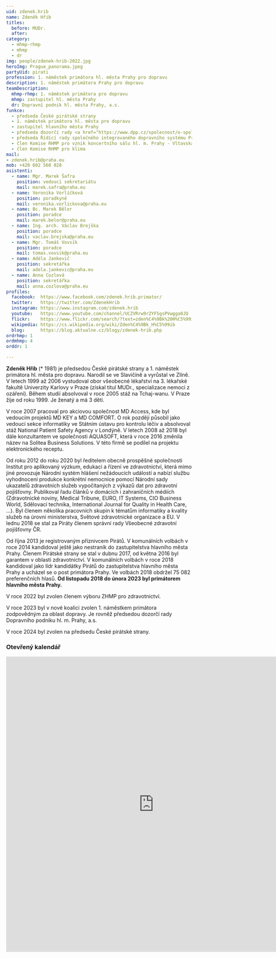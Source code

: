 ```yaml
---
uid: zdenek.hrib
name: Zdeněk Hřib
titles:
  before: MUDr. 
  after:
category:                 
  - mhmp-rhmp
  - mhmp
  - dr
img: people/zdenek-hrib-2022.jpg
heroImg: Prague_panorama.jpeg
partyUid: pirati
profession: 1. náměstek primátora hl. města Prahy pro dopravu
description: 1. náměstek primátora Prahy pro dopravu
teamDescription:
  mhmp-rhmp: 1. náměstek primátora pro dopravu
  mhmp: zastupitel hl. města Prahy
  dr: Dopravní podnik hl. města Prahy, a.s. 
funkce: 
  - předseda České pirátské strany
  - 1. náměstek primátora hl. města pro dopravu
  - zastupitel hlavního města Prahy
  - předseda dozorčí rady <a href="https://www.dpp.cz/spolecnost/o-spolecnosti/organizacni-struktura">Dopravního podniku hl. města Prahy</a>
  - předseda Řídící rady společného integrovaného dopravního systému Prahy a Středočeského Kraje 
  - člen Komise RHMP pro vznik koncertního sálu hl. m. Prahy - Vltavská filharmonie
  - člen Komise RHMP pro klima
mail:
- zdenek.hrib@praha.eu
mob: +420 602 560 028
asistenti:
  - name: Mgr. Marek Šafra
    position: vedoucí sekretariátu
    mail: marek.safra@praha.eu
  - name: Veronika Vorlíčková
    position: poradkyně
    mail: veronika.vorlickova@praha.eu
  - name: Bc. Marek Bělor
    position: poradce
    mail: marek.belor@praha.eu
  - name: Ing. arch. Václav Brejška
    position: poradce
    mail: vaclav.brejska@praha.eu
  - name: Mgr. Tomáš Vovsík
    position: poradce
    mail: tomas.vovsik@praha.eu
  - name: Adéla Jankevič
    position: sekretářka
    mail: adela.jankevic@praha.eu
  - name: Anna Cozlová
    position: sekretářka
    mail: anna.cozlova@praha.eu
profiles:
  facebook:  https://www.facebook.com/zdenek.hrib.primator/
  twitter:   https://twitter.com/ZdenekHrib
  instagram: https://www.instagram.com/zdenek.hrib
  youtube:   https://www.youtube.com/channel/UCZVRrw9rZYFSgsPVwgga0JQ
  flickr:    https://www.flickr.com/search/?text=zden%C4%9Bk%20H%C5%99ib
  wikipedia: https://cs.wikipedia.org/wiki/Zden%C4%9Bk_H%C5%99ib
  blog:      https://blog.aktualne.cz/blogy/zdenek-hrib.php
ordrhmp: 1
ordmhmp: 4
orddr: 1

---
```

**Zdeněk Hřib** (\* 1981) je předsedou České pirátské strany a 1. náměstek primátora hl. města pro dopravu. Narodil se ve Slavičíně a vyrůstal ve Zlíně. V letech 1999 až 2006 vystudoval obor všeobecné lékařství na 3. lékařské fakultě Univerzity Karlovy v Praze (získal titul MUDr., specializace nemoci z ozáření). Během studií absolvoval v roce 2005 stáž na Tchaj-wanu. V Praze žije od roku 1999. Je ženatý a má 3 děti.

V roce 2007 pracoval pro akciovou společnost MD Access, kde byl vedoucím projektů MD KEY a MD COMFORT. O rok později působil jako vedoucí sekce informatiky ve Státním ústavu pro kontrolu léčiv a absolvoval stáž National Patient Safety Agency v Londýně. V letech 2008 až 2018 byl dále konzultantem ve společnosti AQUASOFT, která v roce 2016 změnila název na Solitea Business Solutions. V této firmě se podílel na projektu elektronického receptu.

Od roku 2012 do roku 2020 byl ředitelem obecně prospěšné společnosti Institut pro aplikovaný výzkum, edukaci a řízení ve zdravotnictví, která mimo jiné provozuje Národní systém hlášení nežádoucích událostí a nabízí službu vyhodnocení produkce konkrétní nemocnice pomocí Národní sady ukazatelů zdravotních služeb vypočítaných z výkazů dat pro zdravotní pojišťovny. Publikoval řadu článků v domácích i zahraničních médiích (Zdravotnické noviny, Medical Tribune, EURO, IT Systems, CIO Business World, Sdělovací technika, International Journal for Quality in Health Care, …). Byl členem několika pracovních skupin k tématům informatiky a kvality služeb na úrovni ministerstva, Světové zdravotnické organizace a EU. V lednu 2018 se stal za Piráty členem správní rady Všeobecné zdravotní pojišťovny ČR.

Od října 2013 je registrovaným příznivcem Pirátů. V komunálních volbách v roce 2014 kandidoval ještě jako nestraník do zastupitelstva hlavního města Prahy. Členem Pirátské strany se stal v dubnu 2017, od května 2016 byl garantem v oblasti zdravotnictví. V komunálních volbách v roce 2018 kandidoval jako lídr kandidátky Pirátů do zastupitelstva hlavního města Prahy a ucházel se o post primátora Prahy. Ve volbách 2018 obdržel 75 082 preferenčních hlasů. **Od listopadu 2018 do února 2023 byl primátorem hlavního města Prahy.**

V roce 2022 byl zvolen členem výboru ZHMP pro zdravotnictví.

V roce 2023 byl v nové koalici zvolen 1. náměstkem primátora zodpovědným za oblast dopravy. Je rovněž předsedou dozorčí rady Dopravního podniku hl. m. Prahy, a.s.

V roce 2024 byl zvolen na předsedu České pirátské strany.

### Otevřený kalendář

<iframe src="https://posta16.mepnet.cz/OWA/calendar/b64e9279be6d463fa47eda3a8ad90b25@praha.eu/4bb3b7813d634d4eb7340489c556118811534601839406330643/calendar.html" style="border: 0" width="800" height="800" frameborder="0" scrolling="no"></iframe>
